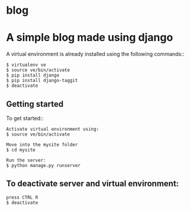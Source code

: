 # blog
A simple blog made using django
=========================

A virtual environment is already installed using the following commands::

	$ virtualenv ve
	$ source ve/bin/activate
	$ pip install django
	$ pip install django-taggit
	$ deactivate

Getting started
---------------

To get started::

	Activate virtual environment using:
	$ source ve/bin/activate

	Move into the mysite folder
	$ cd mysite

	Run the server:
	$ python manage.py runserver


To deactivate server and virtual environment:
---------------
	press CTRL R
	$ deactivate

